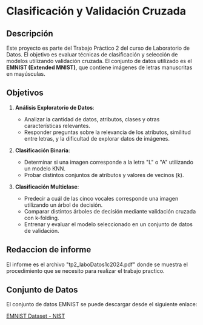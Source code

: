 # Clasificación y Validación Cruzada

## Descripción

Este proyecto es parte del Trabajo Práctico 2 del curso de Laboratorio de Datos. El objetivo es evaluar técnicas de clasificación y selección de modelos utilizando validación cruzada. El conjunto de datos utilizado es el **EMNIST (Extended MNIST)**, que contiene imágenes de letras manuscritas en mayúsculas.

## Objetivos

1. **Análisis Exploratorio de Datos**:
   - Analizar la cantidad de datos, atributos, clases y otras características relevantes.
   - Responder preguntas sobre la relevancia de los atributos, similitud entre letras, y la dificultad de explorar datos de imágenes.

2. **Clasificación Binaria**:
   - Determinar si una imagen corresponde a la letra "L" o "A" utilizando un modelo KNN.
   - Probar distintos conjuntos de atributos y valores de vecinos (k).

3. **Clasificación Multiclase**:
   - Predecir a cuál de las cinco vocales corresponde una imagen utilizando un árbol de decisión.
   - Comparar distintos árboles de decisión mediante validación cruzada con k-folding.
   - Entrenar y evaluar el modelo seleccionado en un conjunto de datos de validación.

## Redaccion de informe
El informe es el archivo "tp2_laboDatos1c2024.pdf" donde se muestra el procedimiento que se necesito para realizar el trabajo practico.

## Conjunto de Datos

El conjunto de datos EMNIST se puede descargar desde el siguiente enlace:

[EMNIST Dataset - NIST](https://www.nist.gov/itl/products-and-services/emnist-dataset)
